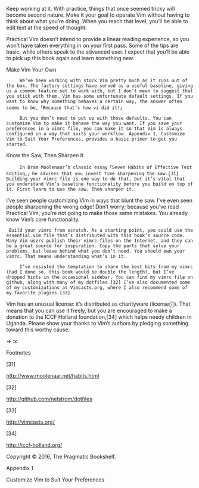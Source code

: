 Keep working at it. With practice, things that once seemed tricky will become second nature. Make it your goal to operate Vim without having to think about what you’re doing. When you reach that level, you’ll be able to edit text at the speed of thought.

Practical Vim doesn’t intend to provide a linear reading experience, so you won’t have taken everything in on your first pass. Some of the tips are basic, while others speak to the advanced user. I expect that you’ll be able to pick up this book again and learn something new.

Make Vim Your Own

	 	 We’ve been working with stock Vim pretty much as it runs out of the box. The factory settings have served as a useful baseline, giving us a common feature set to work with, but I don’t mean to suggest that you stick with them. Vim has some unfortunate default settings. If you want to know why something behaves a certain way, the answer often seems to be,「Because that’s how vi did it!」

	 	 But you don’t need to put up with those defaults. You can customize Vim to make it behave the way you want. If you save your preferences in a vimrc file, you can make it so that Vim is always configured in a way that suits your workflow. Appendix 1, ​Customize Vim to Suit Your Preferences​, provides a basic primer to get you started.

Know the Saw, Then Sharpen It

	 	 In Bram Moolenaar’s classic essay「Seven Habits of Effective Text Editing,」he advises that you invest time sharpening the saw.[31] Building your vimrc file is one way to do that, but it’s vital that you understand Vim’s baseline functionality before you build on top of it. First learn to use the saw. Then sharpen it.

I’ve seen people customizing Vim in ways that blunt the saw. I’ve even seen people sharpening the wrong edge! Don’t worry; because you’ve read Practical Vim, you’re not going to make those same mistakes. You already know Vim’s core functionality.

	 Build your vimrc from scratch. As a starting point, you could use the essential.vim file that’s distributed with this book’s source code. Many Vim users publish their vimrc files on the Internet, and they can be a great source for inspiration. Copy the parts that solve your problems, but leave behind what you don’t need. You should own your vimrc. That means understanding what’s in it.

	 	 I’ve resisted the temptation to share the best bits from my vimrc (had I done so, this book would be double the length), but I’ve dropped hints in the occasional sidebar. You can find my vimrc file on github, along with many of my dotfiles.[32] I’ve also documented some of my customizations at Vimcasts.org, where I also recommend some of my favorite plugins.[33]

Vim has an unusual license: it’s distributed as charityware (licenseⓘ). That means that you can use it freely, but you are encouraged to make a donation to the ICCF Holland foundation,[34] which helps needy children in Uganda. Please show your thanks to Vim’s authors by pledging something toward this worthy cause.

​=> ​:x​

Footnotes

[31]

http://www.moolenaar.net/habits.html

[32]

http://github.com/nelstrom/dotfiles

[33]

http://vimcasts.org/

[34]

http://iccf-holland.org/

Copyright © 2016, The Pragmatic Bookshelf.

Appendix 1

Customize Vim to Suit Your Preferences


